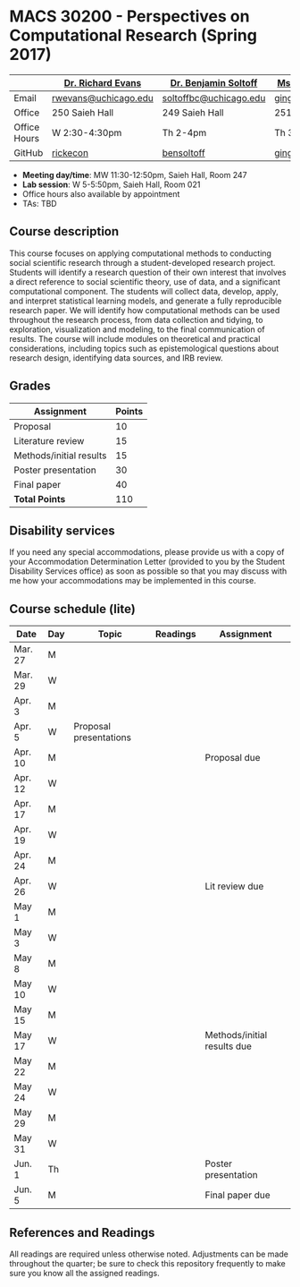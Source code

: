 # MACS 30200 - Perspectives on Computational Research (Spring 2017)

|  | [Dr. Richard Evans](https://sites.google.com/site/rickecon/) | [Dr. Benjamin Soltoff](http://www.bensoltoff.com/) | [Ms. Ging Cee Ng](https://sites.google.com/a/uchicago.edu/gingceeng/) (TA) |
|--------------|--------------------------------------------------------------|----------------------------------------------------|----------------------------------------------------------------------------|
| Email | rwevans@uchicago.edu | soltoffbc@uchicago.edu | gingcee@uchicago.edu |
| Office | 250 Saieh Hall | 249 Saieh Hall | 251 Saieh Hall |
| Office Hours | W 2:30-4:30pm | Th 2-4pm | Th 3-5pm |
| GitHub | [rickecon](https://github.com/rickecon) | [bensoltoff](https://github.com/bensoltoff) | [gingcee](https://github.com/gingcee) |

* **Meeting day/time**: MW 11:30-12:50pm, Saieh Hall, Room 247
* **Lab session**: W 5-5:50pm, Saieh Hall, Room 021
* Office hours also available by appointment
* TAs: TBD

## Course description

This course focuses on applying computational methods to conducting social scientific research through a student-developed research project. Students will identify a research question of their own interest that involves a direct reference to social scientific theory, use of data, and a significant computational component. The students will collect data, develop, apply, and interpret statistical learning models, and generate a fully reproducible research paper. We will identify how computational methods can be used throughout the research process, from data collection and tidying, to exploration, visualization and modeling, to the final communication of results. The course will include modules on theoretical and practical considerations, including topics such as epistemological questions about research design, identifying data sources, and IRB review.

## Grades

| Assignment | Points |
|-------------------------|--------|
| Proposal | 10 |
| Literature review | 15 |
| Methods/initial results | 15 |
| Poster presentation | 30 |
| Final paper | 40 |
| **Total Points** | 110 |

## Disability services

If you need any special accommodations, please provide us with a copy of your Accommodation Determination Letter (provided to you by the Student Disability Services office) as soon as possible so that you may discuss with me how your accommodations may be implemented in this course.

## Course schedule (lite)

| Date | Day | Topic | Readings | Assignment |
|---------|-----|------------------------|----------|-----------------------------|
| Mar. 27 | M |  |  |  |
| Mar. 29 | W |  |  |  |
| Apr. 3 | M |  |  |  |
| Apr. 5 | W | Proposal presentations |  |  |
| Apr. 10 | M |  |  | Proposal due |
| Apr. 12 | W |  |  |  |
| Apr. 17 | M |  |  |  |
| Apr. 19 | W |  |  |  |
| Apr. 24 | M |  |  |  |
| Apr. 26 | W |  |  | Lit review due |
| May 1 | M |  |  |  |
| May 3 | W |  |  |  |
| May 8 | M |  |  |  |
| May 10 | W |  |  |  |
| May 15 | M |  |  |  |
| May 17 | W |  |  | Methods/initial results due |
| May 22 | M |  |  |  |
| May 24 | W |  |  |  |
| May 29 | M |  |  |  |
| May 31 | W |  |  |  |
| Jun. 1 | Th |  |  | Poster presentation |
| Jun. 5 | M |  |  | Final paper due |

## References and Readings ##

All readings are required unless otherwise noted. Adjustments can be made throughout the quarter; be sure to check this repository frequently to make sure you know all the assigned readings.


